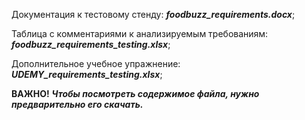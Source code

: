 Документация к тестовому стенду: ***foodbuzz_requirements.docx***;

Таблица с комментариями к анализируемым требованиям: ***foodbuzz_requirements_testing.xlsx***;

Дополнительное учебное упражнение: ***UDEMY_requirements_testing.xlsx***;

**ВАЖНО!** ***Чтобы посмотреть содержимое файла, нужно предварительно его скачать.***